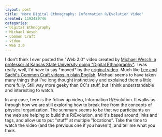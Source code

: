 ```yaml
--- 
layout: post
title: "More Digital Ethnography: Information R/Evolution Video"
created: 1192489746
categories: 
- Digital Ethnography
- Michael Wesch
- Common Craft
- video
- Web 2.0
---
```

<p>I don't think I ever posted the "Web 2.0" video created by <a href="http://www.ksu.edu/sasw/anthro/wesch.htm">Michael Wesch, a professor at Kansas State University doing "Digital Ethnography"</a>. I was really, well, I'd have to say *moved* by the <a href="http://youtube.com/watch?v=6gmP4nk0EOE">original video</a>. Much like <a href="http://www.commoncraft.com">Lee and Sachi's Common Craft videos in plain English</a>, Michael seems to have taken many things that I've long thought instinctively and explained them a little more fully. Still way more geeky than CC's stuff, but I think understandable and interesting to watch.</p>

<p>In any case, here is the follow up video, Information R/Evolution. It walks us through how we are still exploring how to break free from the concepts of physical organization. The summary seems to be that we participants on the web are helping to build this R/Evolution, and it's based around links and tags, and allow us to put "stuff" at multiple "locations". Take the time to watch the video (and the previous one if you haven't), and tell me what you think.</p>

<object width="425" height="350"><param name="movie" value="http://www.youtube.com/v/-4CV05HyAbM"></param><param name="wmode" value="transparent"></param><embed src="http://www.youtube.com/v/-4CV05HyAbM" type="application/x-shockwave-flash" wmode="transparent" width="425" height="350"></embed></object>
<!--break-->
